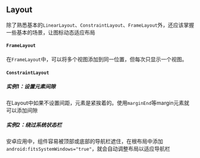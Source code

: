 ## Layout

除了熟悉基本的`LinearLayout`、`ConstraintLayout`、`FrameLayout`外，还应该掌握一些基本的场景，让图标动态适应布局



#### `FrameLayout`

在`FrameLayout`中，可以将多个视图添加到同一位置，但每次只显示一个视图。



#### `ConstraintLayout`





##### 实例1：设置元素间隙

在Layout中如果不设置间距，元素是紧挨着的。使用`marginEnd`等margin元素就可以添加间隙

##### 实例2：绕过系统状态栏

安卓应用中，组件容易被顶部或底部的导航栏遮住，在根布局中添加`android:fitsSystemWindows="true"`，就会自动调整布局以适应导航栏



